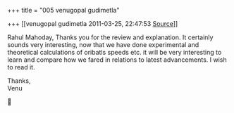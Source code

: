 +++
title = "005 venugopal gudimetla"

+++
[[venugopal gudimetla	2011-03-25, 22:47:53 [Source](https://groups.google.com/g/samskrita/c/3Y2g6CSQShM)]]



Rahul Mahoday, Thanks you for the review and explanation. It certainly sounds very interesting, now that we have done experimental and theoretical calculations of oribatls speeds etc. it will be very interesting to learn and compare how we fared in relations to latest advancements. I wish to read it.  
  
Thanks,  
Venu



